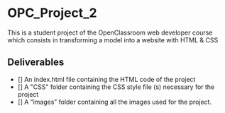 # OPC_Project_2

This is a student project of the OpenClassroom web developer course which consists in transforming a model into a website with HTML & CSS

## Deliverables
- [] An index.html file containing the HTML code of the project
- [] A "CSS" folder containing the CSS style file (s) necessary for the project
- [] A “images” folder containing all the images used for the project.
